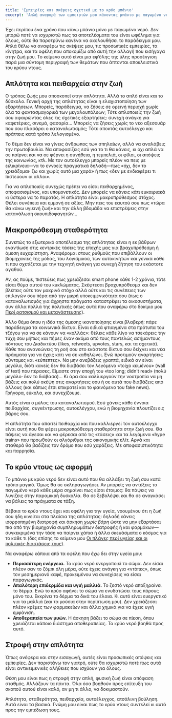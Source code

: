 ```yaml
---
title: 'Εμπειρίες και σκέψεις σχετικά με το κρύο μπάνιο'
excerpt: 'Απλή αναφορά των εμπειριών μου κάνοντας μπάνιο με παγωμένο νερό.'
---
```


Έχει περίπου ένα χρόνο που κάνω μπάνιο μόνο με παγωμένο νερό.  Δεν μπορώ
ποτέ να ισχυριστώ πως τα αποτελέσματα του είναι ωφέλημα για όλους, ούτε
θα παροτρύνω κανένα να ακολουθήσει το παράδειγμα μου.  Απλά θέλω να
αναφέρω τις σκέψεις μου, τις προσωπικές εμπειρίες, τα κίνητρα, και τα
οφέλη που αποκομίζω από αυτή την αλλαγή που εισήγαγα στην ζωή μου.  Το
κείμενο αυτό είναι μια εφ’όλης της ύλης προσέγγιση παρά μια σύντομη
περιγραφή των θεμάτων που άπτονται αποκλειστικά του κρύου ντους.

## Απλότητα και πειθαρχεία στην ζωή

Ο τρόπος ζωής μου αποσκοπεί στην απλότητα.  Αλλά το απλό είναι και το
δύσκολο.  Γενική αρχή της απλότητας είναι η ελαχιστοποίηση των
εξαρτήσεων.  Μπορείς, παράδειγμα, να ζήσεις σε ορεινή περιοχή χωρίς όλα
τα φαντασμαγορικά των μεγαλουπόλεων; Τότε απλοποιείς την ζωή σου
αφαιρώντας όλες τις σχετικές εξαρτήσεις: συνεχή ανάγκη για καφετέριες,
σινεμά, φασαρία…  Μπορείς να ζήσεις χωρίς το νέο αξεσουάρ που σου
πλασάρει ο καταναλωτισμός; Τότε αποκτάς αυτοέλεγχο και πράττεις κατά
τρόπο λελογισμένο.

Το θέμα δεν είναι να γίνεις άνθρωπος των σπηλαίων, αλλά να αναλάβεις την
πρωτοβουλία.  Να αποφασίζεις εσύ για το τι θα κάνεις, κι όχι απλά να σε
παίρνει και να σε φέρνει η συνήθεια, η τεμπελιά, οι φίλοι, οι απόψεις
της κοινωνίας, κτλ.  Με τον αυτοέλεγχο μπορείς πλέον να πεις με
ειλικρίνεια—να το εννοείς πραγματικά δηλαδή—πως «όχι, δεν το χρειάζομαι·
ζω και χωρίς αυτό μια χαρά» ή πως «δεν με ενδιαφέρει τι πιστεύουν οι
άλλοι».

Για να απλοποιείς συνεχώς πρέπει να είσαι πειθαρχημένος, αποφασισμένος,
και υπομονετικός.  Δεν μπορείς να κάνεις κάτι ευκαιριακά κι ύστερα να το
παρατάς.  Η απλότητα είναι μακροπρόθεσμος στόχος.  Θέλει συνέπεια και
εμμονή σε αξίες.  Μην πεις του εαυτού σου πως «τώρα θα κάνω υγιεινή ζωή»
και την άλλη βδομάδα να επιστρέψεις στην κατανάλωση σκουπιδοφαγητών…

## Μακροπρόθεσμη σταθερότητα

Συνεπώς το εξωτερικό αποτέλεσμα της απλότητας είναι η εκ βάθρων
εναντίωση στις κεντρικές τάσεις της εποχής μας για βραχυπρόθεσμη ή άμεση
ευχαρίστηση.  Αναφέρομαι στους ρυθμούς που επιβάλλουν οι βιομηχανίες της
μόδας, του λογισμικού, των αυτοκινήτων και γενικά κάθε τι που σχετίζεται
με την τεχνητή ανάγκη για συνεχή ζήτηση του εκάστοτε αγαθού.

Αν, ας πούμε, πιστεύεις πως χρειάζεσαι smart phone κάθε 1-2 χρόνια, τότε
είσαι θύμα αυτού του κυκλώματος.  Σκέφτεσαι βραχυπρόθεσμα και δεν
βλέπεις ούτε τον μακρινό στόχο αλλά ούτε και τις συνέπειες των επιλογών
σου πέρα από την μικρή υποκειμενικότητα σου (πως ο καταναλωτισμός για
άχρηστα πράγματα καταστρέφει τα οικοσυστήματα, συν άλλα πολλά της
πολιτικής όπως αυτά που αναφέρω στο δοκίμιο μου [Περί ρατσισμού και
μετανάστευσης](https://protesilaos.com/greek/2019-10-06-racism-migration/)).

Άλλο θέμα όπου η ιδέα της άμεσης ικανοποίησης είναι βλαβερή: πάρε
παράδειγμα τα κοινωνικά δίκτυα.  Είναι ειδικά φτιαγμένα στα πρότυπα του
τζόγου για να σε κάνουν να «κολλάς»: θέλεις κάθε λίγο να τσεκάρεις την
τύχη σου μήπως και πήρες έναν ακόμα από τους παντελώς ασήμαντους πόντους
του Διαδικτύου (likes, retweets, upvotes, stars, και τα σχετικά).  Κάθε
που ανανεώνεις τη ροή σου στο εκάστοτε δίκτυο σου δείχνει και νέα
πράγματα για να έχεις κάτι να σε καθηλώνει.  Ενώ προτιμούν αναρτήσεις
σύντομες και «εύπεπτες».  Να μην ανεβάζεις γραπτά, ειδικά αν είναι
μεγάλα, διότι κανείς δεν θα διαβάσει τον λεγόμενο «τοίχο κειμένου» (wall
of text) που πέρασες.  Είμαστε στην εποχή του «too long; didn't read»
(πολύ μεγάλο· δεν το διάβασα)…  Κι άρα σου καλλιεργούν την νοοτροπία να
μη βάζεις και πολύ σκέψη στις αναρτήσεις σου ή σε αυτά που διαβάζεις από
άλλους (και κάπως έτσι επικρατεί και το φαινόμενο του fake news).
Γρήγορα, εύκολα, και συνεχίζουμε.

Αυτός είναι ο μύλος του καταναλωτισμού.  Εσύ χάνεις κάθε έννοια
πειθαρχίας, συγκέντρωσης, αυτοελέγχου, ενώ η βιομηχανία πλουτίζει εις
βάρος σου.

Η απλότητα που απαιτεί πειθαρχία και που καλλιεργεί τον αυτοέλεγχο είναι
αυτή που θα φέρει μακροπρόθεσμη σταθερότητα στην ζωή σου.  Θα πάψεις να
άγεσαι και να φέρεσαι από τις «τάσεις» και τα λεγόμενα «hype trains» που
προωθούν οι αλγόριθμοι της οικονομικής ελίτ.  Αργά και σταθερά θα
βαδίζεις τον δρόμο που εσύ χαράζεις.  Με αποφασιστικότητα και παρρησία.

## Το κρύο ντους ως αφορμή

Το μπάνιο με κρύο νερό δεν είναι αυτό που θα αλλάξει τη ζωή σου κατά
τρόπο μαγικό.  Όμως θα σε σκληραγωγήσει.  Αν μπορείς να αντέξεις το
παγωμένο νερό κάθε μέρα σημαίνει πως είσαι έτοιμος: θα πάψεις να
λυγίζεις στην παραμικρή δυσκολία.  Θα σε ξεβολέψει και θα σε αναγκάσει
να βάλεις τα πράγματα σε τάξη.

Βέβαια το κρύο ντους έχει και οφέλη για την υγεία, νοουμένου ότι η ζωή
σου ήδη κινείται στα πλαίσια της απλότητας: δηλαδή κάνεις ισορροπημένη
διατροφή και άσκηση _χωρίς βάρη_ ώστε να μην εξαρτάσαι πια από την
βιομηχανία συμπληρωμάτων διατροφής ή και φαρμάκων—συγκεκριμένα την τάση
να παίρνει χάπια ή άλλα σκευάσματα ο κόσμος για το κάθε τι (δες επίσης
το κείμενο μου [Οι πλάνες περί υγείας και οι πολιτικές διαστάσεις
τους](https://protesilaos.com/greek/2019-07-28-health-politics/)).

Να αναφέρω κάποια από τα οφέλη που έχω δει στην υγεία μου:

+ **Περισσότερη ενέργεια.** Το κρύο νερό ενεργοποιεί το σώμα.  Δεν είσαι
  πλέον σαν το ζόμπι όλη μέρα, ούτε έχεις ανάγκη για «ντόπες», όπως τον
  μεσημεριανό καφέ, προκειμένου να συνεχίσεις να είσαι παραγωγικός.
+ **Απαλότερη επιδερμίδα και υγιή μαλλιά.** Το ζεστό νερό αποξηραίνει το
  δέρμα.  Ενώ το κρύο αφήνει το σώμα να ενυδατώσει τους πόρους μόνο του.
  Εκκρίνει το δέρμα τα δικά του έλαια.  Κι αυτό είναι ευεργετικό για τα
  μαλλιά (και τα μούσια στην περίπτωση μου).  Δεν χρειάζεσαι πλέον
  κρέμες των φαρμακείων και άλλα χημικά για να έχεις υγιή εμφάνιση.
+ **Αποθεραπεία των μυών.**  Η άσκηση βάζει το σώμα σε πίεση, όπου
  χρειάζεται κάποιο διάστημα αποθεραπείας.  Το κρύο νερό βοηθά προς
  αυτό.

## Στροφή στην απλότητα

Όπως ανέφερα και στην εισαγωγή, αυτές είναι προσωπικές απόψεις και
εμπειρίες.  Δεν παριστάνω τον γιατρό, ούτε θα ισχυριστώ ποτέ πως αυτά
είναι αντικειμενικές αλήθειες που ισχύουν για όλους.

Θέση μου είναι πως η στροφή στην απλή, φυσική ζωή είναι απόφαση
σταθμός.  Αλλάζουν τα πάντα.  Όλα όσα βοηθούν προς επίτευξη του σκοπού
αυτού είναι καλό, αν μη τι άλλο, να δοκιμαστούν.

Απλότητα, σταθερότητα, πειθαρχεία, αυτοέλεγχος, ατσάλινη βούληση.  Αυτά
είναι τα βασικά.  Γνώμη μου είναι πως το κρύο ντους συντελεί κι αυτό
προς την εμπέδωση τους.
